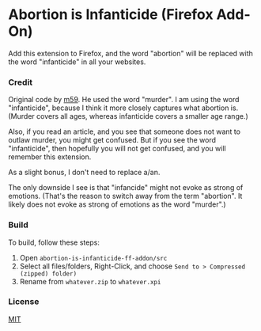 Abortion is Infanticide (Firefox Add-On)
========================================

Add this extension to Firefox, and the word "abortion" will be replaced with the word "infanticide" in all your websites.

### Credit

Original code by [m59](https://github.com/m59peacemaker).
He used the word "murder".
I am using the word "infanticide", because I think it more closely captures what abortion is.
(Murder covers all ages, whereas infanticide covers a smaller age range.)

Also, if you read an article, and you see that someone does not want to outlaw murder, you might get confused.
But if you see the word "infanticide", then hopefully you will not get confused, and you will remember this extension.

As a slight bonus, I don't need to replace a/an.

The only downside I see is that "infancide" might not evoke as strong of emotions.
(That's the reason to switch away from the term "abortion". It likely does not evoke as strong of emotions as the word "murder".)

### Build

To build, follow these steps:

1. Open `abortion-is-infanticide-ff-addon/src`
2. Select all files/folders, Right-Click, and choose `Send to > Compressed (zipped) folder)`
3. Rename from `whatever.zip` to `whatever.xpi`

### License

[MIT](https://choosealicense.com/licenses/mit/)
